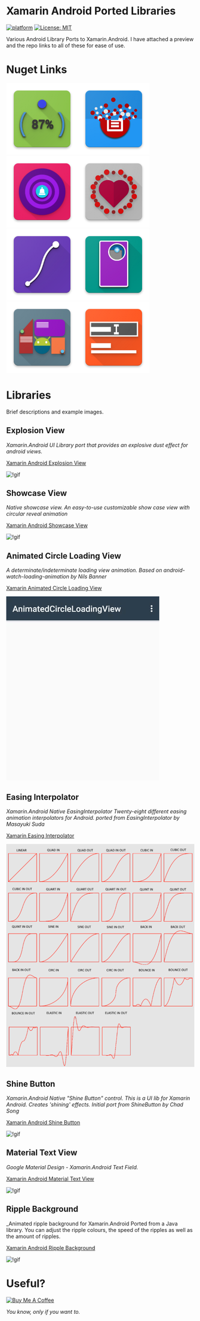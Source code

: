 # Xamarin Android Ported Libraries
[![platform](https://img.shields.io/badge/platform-Xamarin.Android-brightgreen.svg)](https://www.xamarin.com/)
[![License: MIT](https://img.shields.io/badge/License-MIT-blue.svg)](https://opensource.org/licenses/MIT)

Various Android Library Ports to Xamarin.Android. I have attached a preview and the repo links to all of these for ease of use.

# Nuget Links

[![1](https://raw.githubusercontent.com/DigitalSa1nt/Xamarin-Android-Ported-Libraries/master/images/1.png)](https://www.nuget.org/packages/Xama.JTPorts.AnimatedCircleLoadingView/)[![2](https://raw.githubusercontent.com/DigitalSa1nt/Xamarin-Android-Ported-Libraries/master/images/2.png)](https://www.nuget.org/packages/Xama.JTPorts.ExplosionView/)[![3](https://raw.githubusercontent.com/DigitalSa1nt/Xamarin-Android-Ported-Libraries/master/images/3.png)](https://www.nuget.org/packages/Xama.JTPorts.RippleBackground/)[![4](https://raw.githubusercontent.com/DigitalSa1nt/Xamarin-Android-Ported-Libraries/master/images/4.png)](https://www.nuget.org/packages/Xama.JTPorts.ShineButton/)[![5](https://raw.githubusercontent.com/DigitalSa1nt/Xamarin-Android-Ported-Libraries/master/images/5.png)](https://www.nuget.org/packages/Xama.JTPorts.EasingInterpolator/)[![6](https://raw.githubusercontent.com/DigitalSa1nt/Xamarin-Android-Ported-Libraries/master/images/6.png)](https://www.nuget.org/packages/Xama.JTPorts.ShowcaseView/)[![7](https://raw.githubusercontent.com/DigitalSa1nt/Xamarin-Android-Ported-Libraries/master/images/7.png)](https://www.nuget.org/packages/Xama.JTPorts.ShapedView/)[![8](https://raw.githubusercontent.com/DigitalSa1nt/Xamarin-Android-Ported-Libraries/master/images/8.png)](https://www.nuget.org/packages/Xama.JTPorts.MaterialTextField/)


# Libraries

Brief descriptions and example images.

## Explosion View

_Xamarin.Android UI Library port that provides an explosive dust effect for android views._

[Xamarin Android Explosion View](https://github.com/DigitalSa1nt/Xama.JTPorts.ExplosionView)

![!gif](https://github.com/DigitalSa1nt/Xama.JTPorts.ExplosionView/blob/master/images/20190220_122849.gif?raw=true)

## Showcase View

_Native showcase view. An easy-to-use customizable show case view with circular reveal animation_

[Xamarin Android Showcase View](https://github.com/DigitalSa1nt/Xama.JTPorts.ShowcaseView)

![!gif](https://github.com/DigitalSa1nt/Xamarin.ShowcaseView/blob/master/images/Sample.gif)

## Animated Circle Loading View

_A determinate/indeterminate loading view animation. Based on android-watch-loading-animation by Nils Banner_

[Xamarin Animated Circle Loading View](https://github.com/DigitalSa1nt/Xama.JTPorts.AnimatedCircleLoadingView)

![!gif](https://github.com/DigitalSa1nt/Xama.JTPorts.AnimatedCircleLoadingView/blob/master/images/20190216_225349.gif?raw=true)

## Easing Interpolator

_Xamarin.Android Native EasingInterpolator Twenty-eight different easing animation interpolators for Android. ported from EasingInterpolator by Masayuki Suda_

[Xamarin Easing Interpolator](https://github.com/DigitalSa1nt/Xama.JTPorts.EasingInterpolator)

![img](https://github.com/DigitalSa1nt/Xamarin-Android-Ported-Libraries/blob/master/images/easingdiagram.png?raw=true)

## Shine Button

_Xamarin.Android Native "Shine Button" control. This is a UI lib for Xamarin Android. Creates 'shining' effects. Initial port from ShineButton by Chad Song_

[Xamarin Android Shine Button](https://github.com/DigitalSa1nt/Xama.JTPorts.ShineButton)

![!gif](https://github.com/DigitalSa1nt/Xama.JTPorts.ShineButton/blob/master/images/20190216_225431.gif?raw=true)

## Material Text View

_Google Material Design - Xamarin.Android Text Field._

[Xamarin Android Material Text View](https://github.com/DigitalSa1nt/Xama.JTPorts.MaterialTextField)

![!gif](https://github.com/DigitalSa1nt/Xama.JTPorts.MaterialTextField/blob/master/images/20190216_225505.gif?raw=true)

## Ripple Background

_Animated ripple background for Xamarin.Android Ported from a Java library. You can adjust the ripple colours, the speed of the ripples as well as the amount of ripples.

[Xamarin Android Ripple Background](https://github.com/DigitalSa1nt/Xama.JTPorts.RippleBackground)

![!gif](https://github.com/DigitalSa1nt/Xama.JTPorts.RippleBackground/blob/master/images/20190217_220639.gif?raw=true)




# Useful?
<a href="https://www.paypal.com/cgi-bin/webscr?cmd=_s-xclick&hosted_button_id=PFBEH42KW5P84" method="post" target="_top"><img src="https://camo.githubusercontent.com/b8efed595794b7c415163a48f4e4a07771b20abe/68747470733a2f2f7777772e6275796d6561636f666665652e636f6d2f6173736574732f696d672f637573746f6d5f696d616765732f707572706c655f696d672e706e67" alt="Buy Me A Coffee" style="height: auto !important;width: auto !important;" ></a>

_You know, only if you want to._


